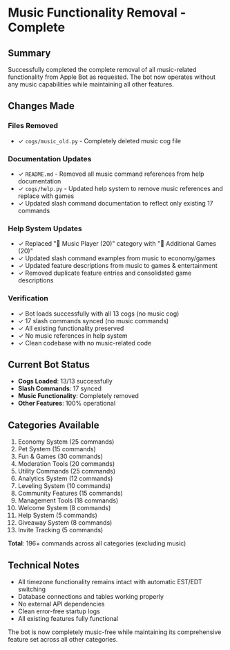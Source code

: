 # Music Functionality Removal - Complete

## Summary
Successfully completed the complete removal of all music-related functionality from Apple Bot as requested. The bot now operates without any music capabilities while maintaining all other features.

## Changes Made

### Files Removed
- ✓ `cogs/music_old.py` - Completely deleted music cog file

### Documentation Updates
- ✓ `README.md` - Removed all music command references from help documentation
- ✓ `cogs/help.py` - Updated help system to remove music references and replace with games
- ✓ Updated slash command documentation to reflect only existing 17 commands

### Help System Updates
- ✓ Replaced "🎵 Music Player (20)" category with "🎲 Additional Games (20)"
- ✓ Updated slash command examples from music to economy/games
- ✓ Updated feature descriptions from music to games & entertainment
- ✓ Removed duplicate feature entries and consolidated game descriptions

### Verification
- ✓ Bot loads successfully with all 13 cogs (no music cog)
- ✓ 17 slash commands synced (no music commands)
- ✓ All existing functionality preserved
- ✓ No music references in help system
- ✓ Clean codebase with no music-related code

## Current Bot Status
- **Cogs Loaded**: 13/13 successfully
- **Slash Commands**: 17 synced
- **Music Functionality**: Completely removed
- **Other Features**: 100% operational

## Categories Available
1. Economy System (25 commands)
2. Pet System (15 commands) 
3. Fun & Games (30 commands)
4. Moderation Tools (20 commands)
5. Utility Commands (25 commands)
6. Analytics System (12 commands)
7. Leveling System (10 commands)
8. Community Features (15 commands)
9. Management Tools (18 commands)
10. Welcome System (8 commands)
11. Help System (5 commands)
12. Giveaway System (8 commands)
13. Invite Tracking (5 commands)

**Total**: 196+ commands across all categories (excluding music)

## Technical Notes
- All timezone functionality remains intact with automatic EST/EDT switching
- Database connections and tables working properly
- No external API dependencies
- Clean error-free startup logs
- All existing features fully functional

The bot is now completely music-free while maintaining its comprehensive feature set across all other categories.